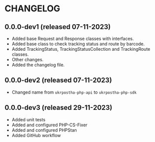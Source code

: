 # CHANGELOG

## 0.0.0-dev1 (released 07-11-2023)
- Added base Request and Response classes with interfaces.
- Added base class to check tracking status and route by barcode.
- Added TrackingStatus, TrackingStatusCollection and TrackingRoute classes.
- Other changes.
- Added the changelog file.

## 0.0.0-dev2 (released 07-11-2023)
- Changed name from `ukrpostha-php-api` to `ukrpostha-php-sdk` 

## 0.0.0-dev3 (released 29-11-2023)
- Added unit tests
- Added and configured PHP-CS-Fixer
- Added and configured PHPStan
- Added GitHub workflow
